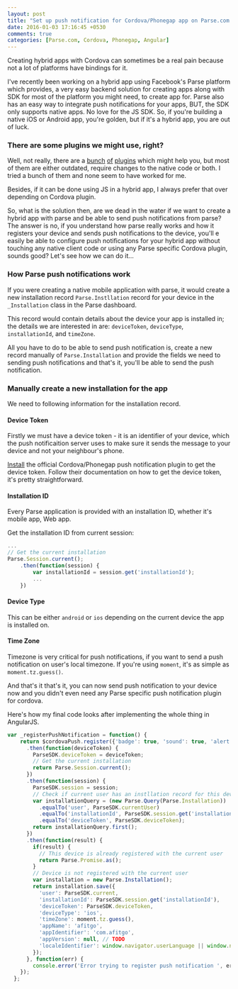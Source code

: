 ```yaml
---
layout: post
title: "Set up push notification for Cordova/Phonegap app on Parse.com platform"
date: 2016-01-03 17:16:45 +0530
comments: true
categories: [Parse.com, Cordova, Phonegap, Angular]
---
```


Creating hybrid apps with Cordova can sometimes be a real pain because not a lot
of platforms have bindings for it.

I've recently been working on a hybrid app using Facebook's Parse platform which
provides, a very easy backend solution for creating apps along with SDK for most
of the platform you might need, to create app for. Parse also has an easy way to
integrate push notifications for your apps, BUT, the SDK only supports native apps.
No love for the JS SDK. So, if you're building a native iOS or Android app, you're
golden, but if it's a hybrid app, you are out of luck.

<!-- more -->

### There are some plugins we might use, right?
Well, not really, there are a [bunch](https://github.com/cranberrygame/cordova-plugin-pushnotification-parsepushnotification)
[of](https://github.com/taivo/parse-push-plugin) [plugins](https://github.com/avivais/phonegap-parse-plugin)
which might help you, but most of them are either outdated, require changes to the
native code or both. I tried a bunch of them and none seem to have worked for me.

Besides, if it can be done using JS in a hybrid app, I always prefer that over
depending on Cordova plugin.

So, what is the solution then, are we dead in the water if we want to create
a hybrid app with parse and be able to send push notifications from parse?
The answer is no, if you understand how parse really works and how it registers
your device and sends push notifications to the device, you'll e easily be able
to configure push notifications for your hybrid app without touching any native
client code or using any Parse specific Cordova plugin, sounds good? Let's see how we can do it...

### How Parse push notifications work
If you were creating a native mobile application with parse, it would create a
new installation record `Parse.Instllation` record for your device in the
`_Installation` class in the Parse dashboard.

This record would contain details about the device your app is installed in;
the details we are interested in are: `deviceToken`, `deviceType`, `installationId`,
and `timeZone`.

All you have to do to be able to send push notification is, create a new record
manually of `Parse.Installation` and provide the fields we need to sending push
notifications and that's it, you'll be able to send the push notification.

### Manually create a new installation for the app
We need to following information for the installation record.

#### Device Token
Firstly we must have a device token - it is an identifier of your device, which
the push notificaition server uses to make sure it sends the message to your device
and not your neighbour's phone.

[Install](https://github.com/phonegap-build/PushPlugin) the official Cordova/Phonegap
push notification plugin to get the device token. Follow their documentation on
how to get the device token, it's pretty straightforward.

#### Installation ID
Every Parse application is provided with an installation ID, whether it's mobile
app, Web app. 

Get the installation ID from current session:

```javascript
...
// Get the current installation
Parse.Session.current();
    .then(function(session) {
        var installationId = session.get('installationId');
        ...
    })
```

#### Device Type
This can be either `android` or `ios` depending on the current device the app is
installed on.

#### Time Zone
Timezone is very critical for push notifications, if you want to send a push notification
on user's local timezone. If you're using `moment`, it's as simple as `moment.tz.guess()`.

And that's it that's it, you can now send push notification to your device now
and you didn't even need any Parse specific push notification plugin for cordova.

Here's how my final code looks after implementing the whole thing in AngularJS.

```javascript
var _registerPushNotification = function() {
    return $cordovaPush.register({'badge': true, 'sound': true, 'alert': true})
      .then(function(deviceToken) { 
        ParseSDK.deviceToken = deviceToken;
        // Get the current installation
        return Parse.Session.current();
      })
      .then(function(session) {
        ParseSDK.session = session;
        // Check if current user has an instllation record for this device
        var installationQuery = (new Parse.Query(Parse.Installation))
          .equalTo('user', ParseSDK.currentUser)
          .equalTo('installationId', ParseSDK.session.get('installationId'))
          .equalTo('deviceToken', ParseSDK.deviceToken);
        return installationQuery.first();
      })
      .then(function(result) {
        if(result) {
          // This device is already registered with the current user
          return Parse.Promise.as();
        }
        // Device is not registered with the current user
        var installation = new Parse.Installation();
        return installation.save({
          'user': ParseSDK.current,
          'installationId': ParseSDK.session.get('installationId'),
          'deviceToken': ParseSDK.deviceToken,
          'deviceType': 'ios',
          'timeZone': moment.tz.guess(),
          'appName': 'afitgo',
          'appIdentifier': 'com.afitgo',
          'appVersion': null, // TODO
          'localeIdentifier': window.navigator.userLanguage || window.navigator.language
        });
      }, function(err) {
        console.error('Error trying to register push notification ', err);
    });
  };
```
